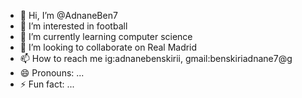 - 👋 Hi, I’m @AdnaneBen7
- 👀 I’m interested in football
- 🌱 I’m currently learning computer science
- 💞️ I’m looking to collaborate on Real Madrid
- 📫 How to reach me ig:adnanebenskirii, gmail:benskiriadnane7@g
- 😄 Pronouns: ...
- ⚡ Fun fact: ...

<!---
AdnaneBen7/AdnaneBen7 is a ✨ special ✨ repository because its `README.md` (this file) appears on your GitHub profile.
You can click the Preview link to take a look at your changes.
--->
